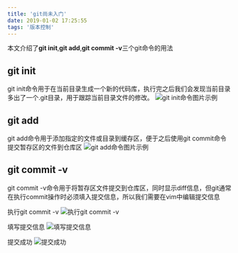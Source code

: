 ```yaml
---
title: 'git尚未入门'
date: 2019-01-02 17:25:55
tags: '版本控制'
---
```

本文介绍了**git init**,**git add**,**git commit -v**三个git命令的用法
## git init
git init命令用于在当前目录生成一个新的代码库，执行完之后我们会发现当前目录多出了一个.git目录，用于跟踪当前目录文件的修改。
![git init命令图片示例](/assets/gitInit.png)

## git add
git add命令用于添加指定的文件或目录到缓存区，便于之后使用git commit命令提交暂存区的文件到仓库区
![git add命令图片示例](/assets/gitAdd.png)

## git commit -v
git commit -v命令用于将暂存区文件提交到仓库区，同时显示diff信息，但git通常在执行commit操作时必须填入提交信息，所以我们需要在vim中编辑提交信息

执行git commit -v
![执行git commit -v](/assets/gitCommit1.png)

填写提交信息
![填写提交信息](/assets/gitCommit2.png)

提交成功
![提交成功](/assets/gitCommit3.png)